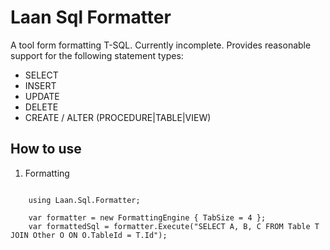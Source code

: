 # Laan Sql Formatter

A tool form formatting T-SQL. Currently incomplete. Provides reasonable support for the following statement types:

* SELECT
* INSERT
* UPDATE
* DELETE
* CREATE / ALTER (PROCEDURE|TABLE|VIEW)

## How to use

1. Formatting

```lang=csharp

    using Laan.Sql.Formatter;

    var formatter = new FormattingEngine { TabSize = 4 };
    var formattedSql = formatter.Execute("SELECT A, B, C FROM Table T JOIN Other O ON O.TableId = T.Id");
```
